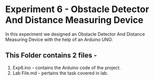 # Experiment 6 - Obstacle Detector And Distance Measuring Device
In this experiment we designed an Obstacle Detector And Distance Measuring Device with the help of an Arduino UNO.

## This Folder contains 2 files -
1. Exp6.ino - contains the Arduino code of the project.
2. Lab File.md - pertains the task covered in lab.

